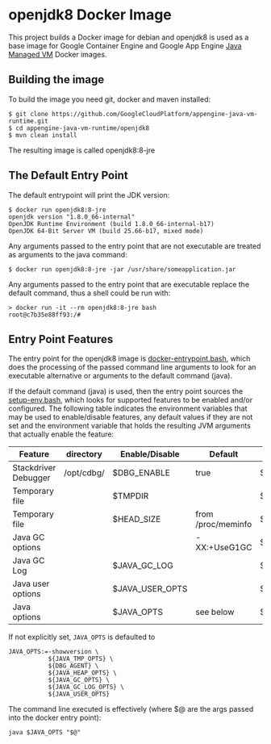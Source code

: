 # openjdk8 Docker Image

This project builds a Docker image for debian and openjdk8 is used as a base image for Google Container Engine and 
Google App Engine [Java Managed VM](https://cloud.google.com/appengine/docs/managed-vms/) Docker images.

## Building the image
To build the image you need git, docker and maven installed:
```
$ git clone https://github.com/GoogleCloudPlatform/appengine-java-vm-runtime.git
$ cd appengine-java-vm-runtime/openjdk8
$ mvn clean install
```
The resulting image is called openjdk8:8-jre 

## The Default Entry Point
The default entrypoint will print the JDK version:
```
$ docker run openjdk8:8-jre
openjdk version "1.8.0_66-internal"
OpenJDK Runtime Environment (build 1.8.0_66-internal-b17)
OpenJDK 64-Bit Server VM (build 25.66-b17, mixed mode)
```

Any arguments passed to the entry point that are not executable are treated as arguments to the java command:
```
$ docker run openjdk8:8-jre -jar /usr/share/someapplication.jar
```

Any arguments passed to the entry point that are executable replace the default command, thus a shell could
be run with:
```
> docker run -it --rm openjdk8:8-jre bash
root@c7b35e88ff93:/# 
```

## Entry Point Features
The entry point for the openjdk8 image is [docker-entrypoint.bash](https://github.com/GoogleCloudPlatform/appengine-java-vm-runtime/blob/master/openjdk8/src/main/docker/docker-entrypoint.bash), which does the processing of the passed command line arguments to look for an executable alternative or arguments to the default command (java).

If the default command (java) is used, then the entry point sources the [setup-env.bash](https://github.com/GoogleCloudPlatform/appengine-java-vm-runtime/blob/master/openjdk8/src/main/docker/setup-env.bash), which looks for supported features to be enabled and/or configured.  The following table indicates the environment variables that may be used to enable/disable features, any default values if they are not set and the environment variable that holds the resulting JVM arguments that actually enable the feature: 

| Feature              | directory  | Enable/Disable  | Default            | JVM args           |
|----------------------|------------|-----------------|--------------------|--------------------|
| Stackdriver Debugger | /opt/cdbg/ | $DBG_ENABLE     | true               | $DBG_AGENT         |
| Temporary file       |            | $TMPDIR         |                    | $JAVA_TMP_OPTS     |
| Temporary file       |            | $HEAD_SIZE      | from /proc/meminfo | $JAVA_HEAP_OPTS    |
| Java GC options      |            |                 | -XX:+UseG1GC       | $JAVA_GC_OPTS      |
| Java GC Log          |            | $JAVA_GC_LOG    |                    | $JAVA_GC_LOG_OPTS  |
| Java user options    |            | $JAVA_USER_OPTS |                    | $JAVA_USER_OPTS    |
| Java options         |            | $JAVA_OPTS      | see below          | $JAVA_OPTS         |

If not explicitly set, `JAVA_OPTS` is defaulted to 
```
JAVA_OPTS:=-showversion \
           ${JAVA_TMP_OPTS} \
           ${DBG_AGENT} \
           ${JAVA_HEAP_OPTS} \
           ${JAVA_GC_OPTS} \
           ${JAVA_GC_LOG_OPTS} \
           ${JAVA_USER_OPTS}
```

The command line executed is effectively (where $@ are the args passed into the docker entry point):
```
java $JAVA_OPTS "$@"
```





